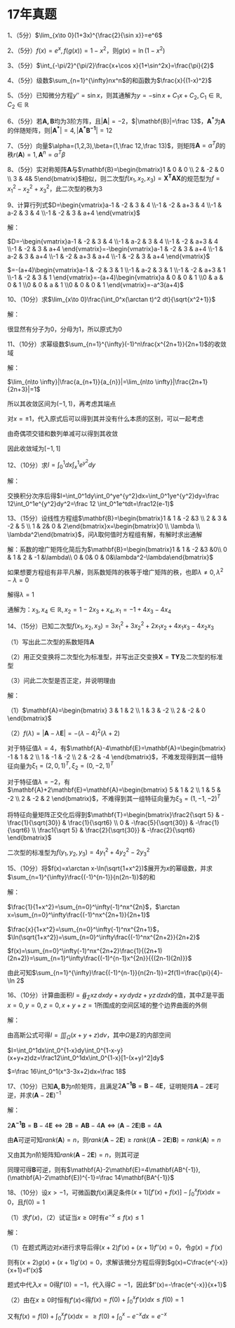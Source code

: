 # 17年真题

1、（5分）$\lim_{x\to 0}(1+3x)^{\frac{2}{\sin x}}=e^6$

2、（5分）$f(x)=e^x,f(g(x))=1-x^2$，则$g(x)=\ln (1-x^2)$

3、（5分）$\int_{-\pi/2}^{\pi/2}\frac{x+\cos x}{1+\sin^2x}=\frac{\pi}{2}$

4、（5分）级数$\sum_{n=1}^{\infty}nx^n$的和函数为$\frac{x}{(1-x)^2}$

5、（5分）已知微分方程$y''=\sin x$，则其通解为$y=-\sin x + C_1x+C_2,C_1\in\mathbb{R},C_2\in\mathbb{R}$

6、（5分）若$\mathbf{A,B}$均为3阶方阵，且$|\mathbf{A}|=-2$，$|\mathbf{B}|=\frac 13$，$\mathbf{A^*}$为$\mathbf{A}$的伴随矩阵，则$|\mathbf{A^*}|=4,|\mathbf{A^*B^{-1}}|=12$

7、（5分）向量$\alpha=(1,2,3),\beta=(1,\frac 12,\frac 13)$，则矩阵$\mathbf{A}=\alpha^T\beta$的秩$r(\mathbf{A})=1,\mathbf{A}^n=\alpha^T\beta$

8、（5分）实对称矩阵$\mathbf{A}$与$\mathbf{B}=\begin{bmatrix}1 & 0 & 0 \\ 2 & -2 & 0 \\ 3 & 4& 5\end{bmatrix}$相似，则二次型$f(x_1,x_2,x_3)=\mathbf{X^TAX}$的规范型为$f=x_1^2-x_2^2+x_3^2$，此二次型的秩为$3$

9、计算行列式$D=\begin{vmatrix}a-1 & -2 & 3 & 4 \\-1 & -2 & a+3 & 4 \\-1 & a-2 & 3 & 4 \\-1 & -2 & 3 & a+4 \end{vmatrix}$

解：

$D=-\begin{vmatrix}a-1 & -2 & 3 & 4 \\-1 & a-2 & 3 & 4 \\-1 & -2 & a+3 & 4 \\-1 & -2 & 3 & a+4 \end{vmatrix}=-\begin{vmatrix}a-1 & -2 & 3 & a+4 \\-1 & a-2 & 3 & a+4 \\-1 & -2 & a+3 & a+4 \\-1 & -2 & 3 & a+4 \end{vmatrix}$

$=-(a+4)\begin{vmatrix}a-1 & -2 & 3 & 1 \\-1 & a-2 & 3 & 1 \\-1 & -2 & a+3 & 1 \\-1 & -2 & 3 & 1 \end{vmatrix}=-(a+4)\begin{vmatrix}a & 0 & 0 & 1 \\0 & a & 0 & 1 \\0 & 0 & a & 1 \\0 & 0 & 0 & 1 \end{vmatrix}=-a^3(a+4)$



10、（10分）求$\lim_{x\to 0}\frac{\int_0^x(\arctan t)^2 dt}{\sqrt{x^2+1}}$

解：

很显然有分子为0，分母为1，所以原式为0



11、（10分）求幂级数$\sum_{n=1}^{\infty}(-1)^n\frac{x^{2n+1}}{2n+1}$的收敛域

解：

$\lim_{n\to \infty}|\frac{a_{n+1}}{a_{n}}|=\lim_{n\to \infty}|\frac{2n+1}{2n+3}|=1$

所以其收敛区间为$(-1,1)$，再考虑其端点

对$x=\pm 1$，代入原式后可以得到其并没有什么本质的区别，可以一起考虑

由奇偶项交错和数列单减可以得到其收敛

因此收敛域为$[-1,1]$



12、（10分）求$I=\int_0^1dx\int_x^1e^{y^2}dy$

解：

交换积分次序后得$I=\int_0^1dy\int_0^ye^{y^2}dx=\int_0^1ye^{y^2}dy=\frac 12\int_0^1e^{y^2}dy^2=\frac 12 \int_0^1e^tdt=\frac12(e-1)$



13、（15分）设线性方程组$\mathbf{B}=\begin{bmatrix}1 & 1 & -2 &3 \\ 2 & 3 & -2 & 5 \\ 1 & 2& 0 & 2\end{bmatrix}x=\begin{bmatrix}0 \\ \lambda \\ \lambda^2\end{bmatrix}$，问$\lambda$取何值时方程组有解，有解时求出通解

解：系数的增广矩阵化简后为$\mathbf{B}=\begin{bmatrix}1 & 1 & -2 &3 &0\\ 0 & 1 & 2 & -1 &\lambda\\ 0 & 0& 0 & 0&\lambda^2-\lambda\end{bmatrix}$

如果想要方程组有非平凡解，则系数矩阵的秩等于增广矩阵的秩，也即$\lambda \ne 0,\lambda^2-\lambda = 0$

解得$\lambda=1$

通解为：$x_3,x_4\in \mathbb{R},x_2=1-2x_3+x_4,x_1=-1+4x_3-4x_4$



14、（15分）已知二次型$f(x_1,x_2,x_3)=3x_1^2+3x_2^2+2x_1x_2+4x_1x_3-4x_2x_3$

（1）写出此二次型的系数矩阵$\mathbf{A}$

（2）用正交变换将二次型化为标准型，并写出正交变换$\mathbf{X}=\mathbf{TY}$及二次型的标准型

（3）问此二次型是否正定，并说明理由

解：

（1）$\mathbf{A}=\begin{bmatrix} 3 & 1 & 2 \\ 1 & 3 & -2 \\ 2 & -2 & 0 \end{bmatrix}$

（2）$f(\lambda)=|\mathbf{A}-\lambda\mathbf{E}|=-(\lambda-4)^2(\lambda+2)$

对于特征值$\lambda=4$，有$\mathbf{A}-4\mathbf{E}=\mathbf{A}=\begin{bmatrix} -1 & 1 & 2 \\ 1 & -1 & -2 \\ 2 & -2 & -4 \end{bmatrix}$，不难发现得到其一组特征向量为$\xi_1=(2,0,1)^T,\xi_2=(0,-2,1)^T$

对于特征值$\lambda=-2$，有$\mathbf{A}+2\mathbf{E}=\mathbf{A}=\begin{bmatrix} 5 & 1 & 2 \\ 1 & 5 & -2 \\ 2 & -2 & 2 \end{bmatrix}$，不难得到其一组特征向量为$\xi_3=(1,-1,-2)^T$

将特征向量矩阵正交化后得到$\mathbf{T}=\begin{bmatrix}\frac2{\sqrt 5} & -\frac{1}{\sqrt{30}} & \frac{1}{\sqrt6} \\ 0 & -\frac{5}{\sqrt{30}} & -\frac{1}{\sqrt6} \\ \frac1{\sqrt 5} & \frac{2}{\sqrt{30}} & -\frac{2}{\sqrt6} \end{bmatrix}$

二次型的标准型为$f(y_1,y_2,y_3)=4y_1^2+4y_2^2-2y_3^2$

15、（10分）将$f(x)=x\arctan x-\ln(\sqrt{1+x^2})$展开为$x$的幂级数，并求$\sum_{n=1}^{\infty}\frac{(-1)^{n-1}}{n(2n-1)}$的和

解：

$\frac{1}{1+x^2}=\sum_{n=0}^\infty(-1)^nx^{2n}$，$\arctan x=\sum_{n=0}^\infty\frac{(-1)^nx^{2n+1}}{2n+1}$

$\frac{x}{1+x^2}=\sum_{n=0}^\infty(-1)^nx^{2n+1}$，$\ln(\sqrt{1+x^2})=\sum_{n=0}^\infty\frac{(-1)^nx^{2n+2}}{2n+2}$

$f(x)=\sum_{n=0}^\infty(-1)^nx^{2n+2}\frac{1}{(2n+1)(2n+2)}=\sum_{n=1}^\infty\frac{(-1)^{n-1}x^{2n}}{{(2n-1)(2n)}}$

由此可知$\sum_{n=1}^{\infty}\frac{(-1)^{n-1}}{n(2n-1)}=2f(1)=\frac{\pi}{4}-\ln 2$



16、（10分）计算曲面积$I=\oiint_\Sigma xz\,dxdy+xy\,dydz+yz\,dzdx$的值，其中$\Sigma$是平面$x=0,y=0,z=0,x+y+z=1$所围成的空间区域的整个边界曲面的外侧

解：

由高斯公式可得$I=\iiint_\Omega(x+y+z)dv$，其中$\Omega$是$\Sigma$的内部空间

$I=\int_0^1dx\int_0^{1-x}dy\int_0^{1-x-y}(x+y+z)dz=\frac12\int_0^1dx\int_0^{1-x}[1-(x+y)^2]dy$

$=\frac 16\int_0^1(x^3-3x+2)dx=\frac 18$



17、（10分）已知$\mathbf{A,B}$为$n$阶矩阵，且满足$2\mathbf{A^{-1}B}=\mathbf{B}-4\mathbf{E}$，证明矩阵$\mathbf{A}-2\mathbf{E}$可逆，并求$(\mathbf{A}-2\mathbf{E})^{-1}$

解：

$2\mathbf{A^{-1}B}=\mathbf{B}-4\mathbf{E}\Leftrightarrow2\mathbf{B}=\mathbf{AB}-4\mathbf{A}\Leftrightarrow(\mathbf{A}-2\mathbf{E})\mathbf{B}=4\mathbf{A}$

由$\mathbf{A}$可逆可知$rank(\mathbf{A})=n$，则$rank(\mathbf{A}-2\mathbf{E})\ge rank((\mathbf{A}-2\mathbf{E})\mathbf{B})=rank(\mathbf{A})=n$

又由其为$n$阶矩阵知$rank(\mathbf{A}-2\mathbf{E})=n$，则其可逆

同理可得$\mathbf{B}$可逆，则有$\mathbf{A}-2\mathbf{E}=4\mathbf{AB^{-1}},(\mathbf{A}-2\mathbf{E})^{-1}=\frac 14\mathbf{BA^{-1}}$



18、（10分）设$x>-1$，可微函数$f(x)$满足条件$(x+1)[f'(x)+f(x)]-\int_0^xf(x)dx=0$，且$f(0)=1$

（1）求$f'(x)$，（2）试证当$x\ge 0$时有$e^{-x}\le f(x)\le1$

解：

（1）在题式两边对$x$进行求导后得$(x+2)f'(x)+(x+1)f''(x)=0$，令$g(x)=f'(x)$

则有$(x+2)g(x)+(x+1)g'(x)=0$，求解该微分方程后得到$g(x)=C\frac{e^{-x}}{x+1}=f'(x)$

题式中代入$x=0$得$f'(0)=-1$，代入得$C=-1$，因此$f'(x)=-\frac{e^{-x}}{x+1}$

（2）由在$x\ge 0$时恒有$f'(x)<$得$f(x)=f(0)+\int_0^xf'(x)dx\le f(0)=1$

又有$f(x)=f(0)+\int_0^xf'(x)dx=\ge f(0)+\int_0^x-e^{-x}dx=e^{-x}$

